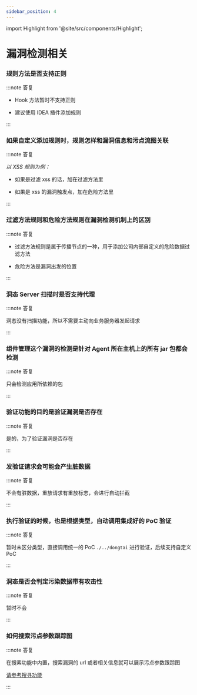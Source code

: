 ```yaml
---
sidebar_position: 4
---
```


import Highlight from '@site/src/components/Highlight';

# 漏洞检测相关

### 规则方法是否支持正则

:::note 答复

  * Hook 方法暂时不支持正则

  * 建议使用 IDEA 插件添加规则

:::


### 如果自定义添加规则时，规则怎样和漏洞信息和污点流图关联

:::note 答复

  *以 XSS 规则为例：*

  * 如果是过滤 xss 的话，加在过滤方法里

  * 如果是 xss 的漏洞触发点，加在危险方法里

:::


### 过滤方法规则和危险方法规则在漏洞检测机制上的区别

:::note 答复

  * 过滤方法规则是属于传播节点的一种，用于添加公司内部自定义的危险数据过滤方法

  * 危险方法是漏洞出发的位置

:::


### 洞态 Server 扫描时是否支持代理

:::note 答复

  洞态没有扫描功能，所以不需要主动向业务服务器发起请求

:::


### 组件管理这个漏洞的检测是针对 Agent 所在主机上的所有 jar 包都会检测

:::note 答复

  只会检测应用所依赖的包

:::


### 验证功能的目的是验证漏洞是否存在

:::note 答复

  是的，为了验证漏洞是否存在

:::


### 发验证请求会可能会产生脏数据

:::note 答复

  不会有脏数据，重放请求有重放标志，会进行自动拦截

:::


### 执行验证的时候，也是根据类型，自动调用集成好的 PoC 验证

:::note 答复

  暂时未区分类型，直接调用统一的 PoC `./../dongtai` 进行验证，后续支持自定义 PoC

:::


### 洞态是否会判定污染数据带有攻击性

:::note 答复

  暂时不会

:::


### 如何搜索污点参数跟踪图

:::note 答复

  在搜素功能中内置，搜索漏洞的 url 或者相关信息就可以展示污点参数跟踪图
  
  [请参考搜寻功能](../operation/search)

:::


